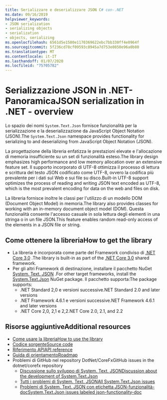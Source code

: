 ```yaml
---
title: Serializzare e deserializzare JSON C# con-.NET
ms.date: 09/16/2019
helpviewer_keywords:
- JSON serialization
- serializing objects
- serialization
- objects, serializing
ms.openlocfilehash: 6561d5e1580e1170369622ebc7bb330ff4e0964f
ms.sourcegitcommit: 5f236cd78cf09593c8945a7d753e0850e96a0b80
ms.translationtype: MT
ms.contentlocale: it-IT
ms.lasthandoff: 01/07/2020
ms.locfileid: "75705782"
---
```

# <a name="json-serialization-in-net---overview"></a><span data-ttu-id="7e00b-102">Serializzazione JSON in .NET-Panoramica</span><span class="sxs-lookup"><span data-stu-id="7e00b-102">JSON serialization in .NET - overview</span></span>

<span data-ttu-id="7e00b-103">Lo spazio dei nomi `System.Text.Json` fornisce funzionalità per la serializzazione e la deserializzazione da JavaScript Object Notation (JSON).</span><span class="sxs-lookup"><span data-stu-id="7e00b-103">The `System.Text.Json` namespace provides functionality for serializing to and deserializing from JavaScript Object Notation (JSON).</span></span>

<span data-ttu-id="7e00b-104">La progettazione della libreria enfatizza le prestazioni elevate e l'allocazione di memoria insufficiente su un set di funzionalità esteso.</span><span class="sxs-lookup"><span data-stu-id="7e00b-104">The library design emphasizes high performance and low memory allocation over an extensive feature set.</span></span> <span data-ttu-id="7e00b-105">Il supporto incorporato di UTF-8 ottimizza il processo di lettura e scrittura del testo JSON codificato come UTF-8, ovvero la codifica più prevalente per i dati sul Web e sui file su disco.</span><span class="sxs-lookup"><span data-stu-id="7e00b-105">Built-in UTF-8 support optimizes the process of reading and writing JSON text encoded as UTF-8, which is the most prevalent encoding for data on the web and files on disk.</span></span>

<span data-ttu-id="7e00b-106">La libreria fornisce inoltre le classi per l'utilizzo di un modello DOM (Document Object Model) in memoria.</span><span class="sxs-lookup"><span data-stu-id="7e00b-106">The library also provides classes for working with an in-memory document object model (DOM).</span></span> <span data-ttu-id="7e00b-107">Questa funzionalità consente l'accesso casuale in sola lettura degli elementi in una stringa o in un file JSON.</span><span class="sxs-lookup"><span data-stu-id="7e00b-107">This feature enables random read-only access of the elements in a JSON file or string.</span></span> 

## <a name="how-to-get-the-library"></a><span data-ttu-id="7e00b-108">Come ottenere la libreria</span><span class="sxs-lookup"><span data-stu-id="7e00b-108">How to get the library</span></span>

* <span data-ttu-id="7e00b-109">La libreria è incorporata come parte del Framework condiviso di [.NET Core 3,0](https://aka.ms/netcore3download) .</span><span class="sxs-lookup"><span data-stu-id="7e00b-109">The library is built-in as part of the [.NET Core 3.0](https://aka.ms/netcore3download) shared framework.</span></span>
* <span data-ttu-id="7e00b-110">Per gli altri Framework di destinazione, installare il pacchetto NuGet [System. Text. JSON](https://www.nuget.org/packages/System.Text.Json) .</span><span class="sxs-lookup"><span data-stu-id="7e00b-110">For other target frameworks, install the [System.Text.Json](https://www.nuget.org/packages/System.Text.Json) NuGet package.</span></span> <span data-ttu-id="7e00b-111">Il pacchetto supporta:</span><span class="sxs-lookup"><span data-stu-id="7e00b-111">The package supports:</span></span>
  * <span data-ttu-id="7e00b-112">.NET Standard 2,0 e versioni successive</span><span class="sxs-lookup"><span data-stu-id="7e00b-112">.NET Standard 2.0 and later versions</span></span>
  * <span data-ttu-id="7e00b-113">.NET Framework 4.6.1 e versioni successive</span><span class="sxs-lookup"><span data-stu-id="7e00b-113">.NET Framework 4.6.1 and later versions</span></span>
  * <span data-ttu-id="7e00b-114">.NET Core 2,0, 2,1 e 2,2</span><span class="sxs-lookup"><span data-stu-id="7e00b-114">.NET Core 2.0, 2.1, and 2.2</span></span>

## <a name="additional-resources"></a><span data-ttu-id="7e00b-115">Risorse aggiuntive</span><span class="sxs-lookup"><span data-stu-id="7e00b-115">Additional resources</span></span>

* [<span data-ttu-id="7e00b-116">Come usare la libreria</span><span class="sxs-lookup"><span data-stu-id="7e00b-116">How to use the library</span></span>](system-text-json-how-to.md)
* [<span data-ttu-id="7e00b-117">Codice sorgente</span><span class="sxs-lookup"><span data-stu-id="7e00b-117">Source code</span></span>](https://github.com/dotnet/runtime/tree/master/src/libraries/System.Text.Json)
* [<span data-ttu-id="7e00b-118">Riferimento API</span><span class="sxs-lookup"><span data-stu-id="7e00b-118">API reference</span></span>](xref:System.Text.Json)
* [<span data-ttu-id="7e00b-119">Guida di orientamento</span><span class="sxs-lookup"><span data-stu-id="7e00b-119">Roadmap</span></span>](https://github.com/dotnet/runtime/blob/master/src/libraries/System.Text.Json/roadmap/README.md)
* <span data-ttu-id="7e00b-120">Problemi di GitHub nel repository DotNet/CoreFx</span><span class="sxs-lookup"><span data-stu-id="7e00b-120">GitHub issues in the dotnet/corefx repository</span></span>
  * [<span data-ttu-id="7e00b-121">Discussione sullo sviluppo di System. Text. JSON</span><span class="sxs-lookup"><span data-stu-id="7e00b-121">Discussion about the development of System.Text.Json</span></span>](https://github.com/dotnet/corefx/issues/33115) <!-- TODO: Issues are still not moved to the new repo-->
  * [<span data-ttu-id="7e00b-122">Tutti i problemi di System. Text. JSON</span><span class="sxs-lookup"><span data-stu-id="7e00b-122">All System.Text.Json issues</span></span>](https://github.com/dotnet/runtime/issues?q=is%3Aopen+is%3Aissue+label%3Aarea-System.Text.Json)
  * [<span data-ttu-id="7e00b-123">Problemi di System. Text. JSON con etichetta JSON-funzionalità-doc</span><span class="sxs-lookup"><span data-stu-id="7e00b-123">System.Text.Json issues labeled json-functionality-doc</span></span>](https://github.com/dotnet/runtime/labels/json-functionality-doc)
